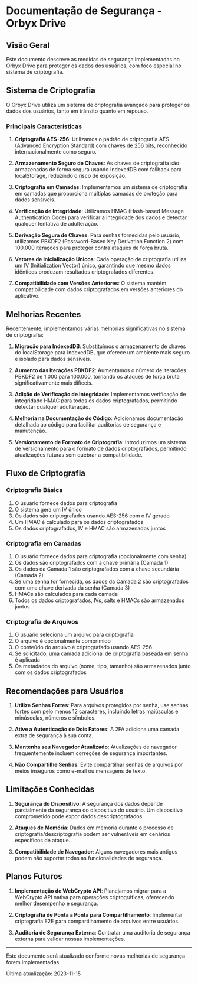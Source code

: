 # Documentação de Segurança - Orbyx Drive

## Visão Geral

Este documento descreve as medidas de segurança implementadas no Orbyx Drive para proteger os dados dos usuários, com foco especial no sistema de criptografia.

## Sistema de Criptografia

O Orbyx Drive utiliza um sistema de criptografia avançado para proteger os dados dos usuários, tanto em trânsito quanto em repouso.

### Principais Características

1. **Criptografia AES-256**: Utilizamos o padrão de criptografia AES (Advanced Encryption Standard) com chaves de 256 bits, reconhecido internacionalmente como seguro.

2. **Armazenamento Seguro de Chaves**: As chaves de criptografia são armazenadas de forma segura usando IndexedDB com fallback para localStorage, reduzindo o risco de exposição.

3. **Criptografia em Camadas**: Implementamos um sistema de criptografia em camadas que proporciona múltiplas camadas de proteção para dados sensíveis.

4. **Verificação de Integridade**: Utilizamos HMAC (Hash-based Message Authentication Code) para verificar a integridade dos dados e detectar qualquer tentativa de adulteração.

5. **Derivação Segura de Chaves**: Para senhas fornecidas pelo usuário, utilizamos PBKDF2 (Password-Based Key Derivation Function 2) com 100.000 iterações para proteger contra ataques de força bruta.

6. **Vetores de Inicialização Únicos**: Cada operação de criptografia utiliza um IV (Initialization Vector) único, garantindo que mesmo dados idênticos produzam resultados criptografados diferentes.

7. **Compatibilidade com Versões Anteriores**: O sistema mantém compatibilidade com dados criptografados em versões anteriores do aplicativo.

## Melhorias Recentes

Recentemente, implementamos várias melhorias significativas no sistema de criptografia:

1. **Migração para IndexedDB**: Substituímos o armazenamento de chaves do localStorage para IndexedDB, que oferece um ambiente mais seguro e isolado para dados sensíveis.

2. **Aumento das Iterações PBKDF2**: Aumentamos o número de iterações PBKDF2 de 1.000 para 100.000, tornando os ataques de força bruta significativamente mais difíceis.

3. **Adição de Verificação de Integridade**: Implementamos verificação de integridade HMAC para todos os dados criptografados, permitindo detectar qualquer adulteração.

4. **Melhoria na Documentação do Código**: Adicionamos documentação detalhada ao código para facilitar auditorias de segurança e manutenção.

5. **Versionamento de Formato de Criptografia**: Introduzimos um sistema de versionamento para o formato de dados criptografados, permitindo atualizações futuras sem quebrar a compatibilidade.

## Fluxo de Criptografia

### Criptografia Básica

1. O usuário fornece dados para criptografia
2. O sistema gera um IV único
3. Os dados são criptografados usando AES-256 com o IV gerado
4. Um HMAC é calculado para os dados criptografados
5. Os dados criptografados, IV e HMAC são armazenados juntos

### Criptografia em Camadas

1. O usuário fornece dados para criptografia (opcionalmente com senha)
2. Os dados são criptografados com a chave primária (Camada 1)
3. Os dados da Camada 1 são criptografados com a chave secundária (Camada 2)
4. Se uma senha for fornecida, os dados da Camada 2 são criptografados com uma chave derivada da senha (Camada 3)
5. HMACs são calculados para cada camada
6. Todos os dados criptografados, IVs, salts e HMACs são armazenados juntos

### Criptografia de Arquivos

1. O usuário seleciona um arquivo para criptografia
2. O arquivo é opcionalmente comprimido
3. O conteúdo do arquivo é criptografado usando AES-256
4. Se solicitado, uma camada adicional de criptografia baseada em senha é aplicada
5. Os metadados do arquivo (nome, tipo, tamanho) são armazenados junto com os dados criptografados

## Recomendações para Usuários

1. **Utilize Senhas Fortes**: Para arquivos protegidos por senha, use senhas fortes com pelo menos 12 caracteres, incluindo letras maiúsculas e minúsculas, números e símbolos.

2. **Ative a Autenticação de Dois Fatores**: A 2FA adiciona uma camada extra de segurança à sua conta.

3. **Mantenha seu Navegador Atualizado**: Atualizações de navegador frequentemente incluem correções de segurança importantes.

4. **Não Compartilhe Senhas**: Evite compartilhar senhas de arquivos por meios inseguros como e-mail ou mensagens de texto.

## Limitações Conhecidas

1. **Segurança do Dispositivo**: A segurança dos dados depende parcialmente da segurança do dispositivo do usuário. Um dispositivo comprometido pode expor dados descriptografados.

2. **Ataques de Memória**: Dados em memória durante o processo de criptografia/descriptografia podem ser vulneráveis em cenários específicos de ataque.

3. **Compatibilidade de Navegador**: Alguns navegadores mais antigos podem não suportar todas as funcionalidades de segurança.

## Planos Futuros

1. **Implementação de WebCrypto API**: Planejamos migrar para a WebCrypto API nativa para operações criptográficas, oferecendo melhor desempenho e segurança.

2. **Criptografia de Ponta a Ponta para Compartilhamento**: Implementar criptografia E2E para compartilhamento de arquivos entre usuários.

3. **Auditoria de Segurança Externa**: Contratar uma auditoria de segurança externa para validar nossas implementações.

---

Este documento será atualizado conforme novas melhorias de segurança forem implementadas.

Última atualização: 2023-11-15
